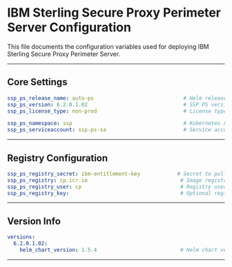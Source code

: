 # IBM Sterling Secure Proxy Perimeter Server Configuration

This file documents the configuration variables used for deploying IBM Sterling Secure Proxy Perimeter Server.

---

##    Core Settings 

```yaml
ssp_ps_release_name: auto-ps                             # Helm release name for SSP PS deployment
ssp_ps_version: 6.2.0.1.02                               # SSP PS version
ssp_ps_license_type: non-prod                            # License type: prod, non-prod, etc.

ssp_ps_namespace: ssp                                    # Kubernetes namespace for SSP PS
ssp_ps_serviceaccount: ssp-ps-sa                         # Service account for SSP PS
```

---

##    Registry Configuration 

```yaml
ssp_ps_registry_secret: ibm-entitlement-key            # Secret to pull container images
ssp_ps_registry: cp.icr.io                              # Image registry URL
ssp_ps_registry_user: cp                                # Registry username
ssp_ps_registry_key:                                    # Optional registry key, leave empty if not used
```

---

##    Version Info 

```yaml
versions:
  6.2.0.1.02:
    helm_chart_version: 1.5.4                           # Helm chart version for this SSP PS version
```

---